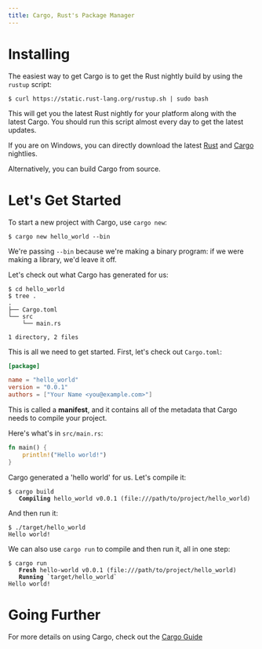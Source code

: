 ```yaml
---
title: Cargo, Rust's Package Manager
---
```


# Installing

The easiest way to get Cargo is to get the Rust nightly build by using
the `rustup` script:

```shell
$ curl https://static.rust-lang.org/rustup.sh | sudo bash
```

This will get you the latest Rust nightly for your platform along with
the latest Cargo. You should run this script almost every day to get the latest updates.

If you are on Windows, you can directly download the latest [Rust](http://static.rust-lang.org/dist/rust-nightly-install.exe)
and [Cargo](http://static.rust-lang.org/cargo-dist/cargo-nightly-i686-pc-mingw32.tar.gz) nightlies.

Alternatively, you can build Cargo from source.

# Let's Get Started

To start a new project with Cargo, use `cargo new`:

```shell
$ cargo new hello_world --bin
```

We're passing `--bin` because we're making a binary program: if we
were making a library, we'd leave it off.

Let's check out what Cargo has generated for us:

```shell
$ cd hello_world
$ tree .
.
├── Cargo.toml
└── src
    └── main.rs

1 directory, 2 files
```

This is all we need to get started. First, let's check out `Cargo.toml`:

```toml
[package]

name = "hello_world"
version = "0.0.1"
authors = ["Your Name <you@example.com>"]
```

This is called a **manifest**, and it contains all of the metadata that Cargo
needs to compile your project.

Here's what's in `src/main.rs`:

```rs
fn main() {
    println!("Hello world!")
}
```

Cargo generated a 'hello world' for us. Let's compile it:

<pre><code class="highlight"><span class="gp">$</span> cargo build
<span style="font-weight: bold"
class="s1">   Compiling</span> hello_world v0.0.1 (file:///path/to/project/hello_world)</code></pre>

And then run it:

```shell
$ ./target/hello_world
Hello world!
```

We can also use `cargo run` to compile and then run it, all in one step:

<pre><code class="highlight"><span class="gp">$</span> cargo run
<span style="font-weight: bold"
class="s1">   Fresh</span> hello-world v0.0.1 (file:///path/to/project/hello_world)
<span style="font-weight: bold"
class="s1">   Running</span> `target/hello_world`
Hello world!</code></pre>

# Going Further

For more details on using Cargo, check out the [Cargo Guide](/guide.html)
